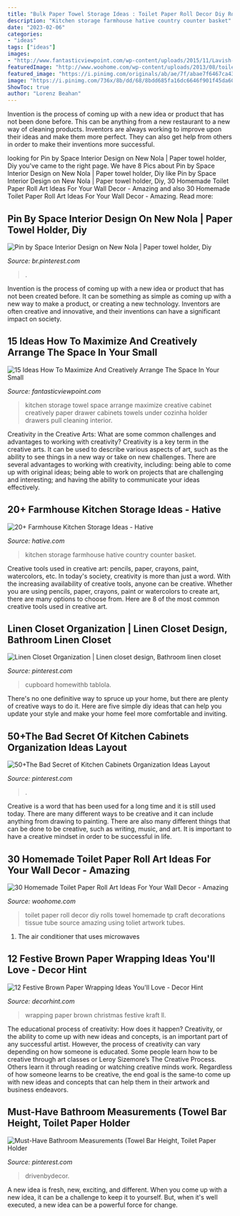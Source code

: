 ```yaml
---
title: "Bulk Paper Towel Storage Ideas : Toilet Paper Roll Decor Diy Rolls Towel Homemade Tp Craft Decorations Tissue Tube Source Amazing Using Toliet Artwork Tubes"
description: "Kitchen storage farmhouse hative country counter basket"
date: "2023-02-06"
categories:
- "ideas"
tags: ["ideas"]
images:
- "http://www.fantasticviewpoint.com/wp-content/uploads/2015/11/Lavish-Kitchen-Design-Presented-with-Creative-Kitchen-Storage-Ideas-in-the-Form-of-Drawer-Implemented-with-Roller-for-Tissue-and-Towel-634x963.jpg"
featuredImage: "http://www.woohome.com/wp-content/uploads/2013/08/toilet-paper-roll-wall-art-10-2.jpg"
featured_image: "https://i.pinimg.com/originals/ab/ae/7f/abae7f6467ca43b86edab7cc5cd2c1b8.jpg"
image: "https://i.pinimg.com/736x/8b/dd/68/8bdd685fa16dc6646f901f45da6079de.jpg"
ShowToc: true
author: "Lorenz Beahan"
---
```



Invention is the process of coming up with a new idea or product that has not been done before. This can be anything from a new restaurant to a new way of cleaning products. Inventors are always working to improve upon their ideas and make them more perfect. They can also get help from others in order to make their inventions more successful.

	

		
looking for Pin by Space Interior Design on New Nola | Paper towel holder, Diy you've came to the right page. We have 8 Pics about Pin by Space Interior Design on New Nola | Paper towel holder, Diy like Pin by Space Interior Design on New Nola | Paper towel holder, Diy, 30 Homemade Toilet Paper Roll Art Ideas For Your Wall Decor - Amazing and also 30 Homemade Toilet Paper Roll Art Ideas For Your Wall Decor - Amazing. Read more:
		
    
## Pin By Space Interior Design On New Nola | Paper Towel Holder, Diy

<img loading=lazy src="https://i.pinimg.com/originals/03/2c/c6/032cc637e4b469cc496b1a232df75400.jpg" onerror="this.onerror=null;this.src='https://tse1.mm.bing.net/th?id=OIP.6rpKvGetUwHbwjeuisF-qwHaKR&amp;pid=15.1';" alt="Pin by Space Interior Design on New Nola | Paper towel holder, Diy">

_Source: br.pinterest.com_

>. 

	

Invention is the process of coming up with a new idea or product that has not been created before. It can be something as simple as coming up with a new way to make a product, or creating a new technology. Inventors are often creative and innovative, and their inventions can have a significant impact on society.

    
## 15 Ideas How To Maximize And Creatively Arrange The Space In Your Small

<img loading=lazy src="http://www.fantasticviewpoint.com/wp-content/uploads/2015/11/Lavish-Kitchen-Design-Presented-with-Creative-Kitchen-Storage-Ideas-in-the-Form-of-Drawer-Implemented-with-Roller-for-Tissue-and-Towel-634x963.jpg" onerror="this.onerror=null;this.src='https://tse2.mm.bing.net/th?id=OIP.6zfiYRydvfKeVxlNrTtrTwHaLP&amp;pid=15.1';" alt="15 Ideas How To Maximize And Creatively Arrange The Space In Your Small">

_Source: fantasticviewpoint.com_

>kitchen storage towel space arrange maximize creative cabinet creatively paper drawer cabinets towels under cozinha holder drawers pull cleaning interior. 

	

Creativity in the Creative Arts: What are some common challenges and advantages to working with creativity?
Creativity is a key term in the creative arts. It can be used to describe various aspects of art, such as the ability to see things in a new way or take on new challenges. There are several advantages to working with creativity, including: being able to come up with original ideas; being able to work on projects that are challenging and interesting; and having the ability to communicate your ideas effectively.

    
## 20+ Farmhouse Kitchen Storage Ideas - Hative

<img loading=lazy src="https://hative.com/wp-content/uploads/2017/04/farmhouse-kitchen-storage/9-farmhouse-kitchen-storage.jpg" onerror="this.onerror=null;this.src='https://tse3.mm.bing.net/th?id=OIP.3NL4OhjVQ4OJAGOvM0hfCQHaJ4&amp;pid=15.1';" alt="20+ Farmhouse Kitchen Storage Ideas - Hative">

_Source: hative.com_

>kitchen storage farmhouse hative country counter basket. 

	

Creative tools used in creative art: pencils, paper, crayons, paint, watercolors, etc.
In today's society, creativity is more than just a word. With the increasing availability of creative tools, anyone can be creative. Whether you are using pencils, paper, crayons, paint or watercolors to create art, there are many options to choose from. Here are 8 of the most common creative tools used in creative art.

    
## Linen Closet Organization | Linen Closet Design, Bathroom Linen Closet

<img loading=lazy src="https://i.pinimg.com/736x/5d/19/ef/5d19ef6d97c62e9068148ccfc8ce3f50.jpg" onerror="this.onerror=null;this.src='https://tse4.mm.bing.net/th?id=OIP.XesoOG1TEchItSswvp8kCgHaLH&amp;pid=15.1';" alt="Linen Closet Organization | Linen closet design, Bathroom linen closet">

_Source: pinterest.com_

>cupboard homewithb tablola. 

	

There's no one definitive way to spruce up your home, but there are plenty of creative ways to do it. Here are five simple diy ideas that can help you update your style and make your home feel more comfortable and inviting.

    
## 50+The Bad Secret Of Kitchen Cabinets Organization Ideas Layout

<img loading=lazy src="https://i.pinimg.com/736x/8b/dd/68/8bdd685fa16dc6646f901f45da6079de.jpg" onerror="this.onerror=null;this.src='https://tse3.mm.bing.net/th?id=OIP._Ok4RIIQbSNLIXHvjRDwbgHaLH&amp;pid=15.1';" alt="50+The Bad Secret of Kitchen Cabinets Organization Ideas Layout">

_Source: pinterest.com_

>. 

	

Creative is a word that has been used for a long time and it is still used today. There are many different ways to be creative and it can include anything from drawing to painting. There are also many different things that can be done to be creative, such as writing, music, and art. It is important to have a creative mindset in order to be successful in life.

    
## 30 Homemade Toilet Paper Roll Art Ideas For Your Wall Decor - Amazing

<img loading=lazy src="http://www.woohome.com/wp-content/uploads/2013/08/toilet-paper-roll-wall-art-10-2.jpg" onerror="this.onerror=null;this.src='https://tse3.mm.bing.net/th?id=OIP.pB4lkGWxQ94rJBz5SClBNAHaLH&amp;pid=15.1';" alt="30 Homemade Toilet Paper Roll Art Ideas For Your Wall Decor - Amazing">

_Source: woohome.com_

>toilet paper roll decor diy rolls towel homemade tp craft decorations tissue tube source amazing using toliet artwork tubes. 

	

1. The air conditioner that uses microwaves

    
## 12 Festive Brown Paper Wrapping Ideas You&#039;ll Love - Decor Hint

<img loading=lazy src="https://decorhint.com/wp-content/uploads/2018/12/brown-kraft-paper-wrapping-ideas-1.jpg" onerror="this.onerror=null;this.src='https://tse4.mm.bing.net/th?id=OIP.Gg0x5QpJ2CHubJvSmVNFiQHaLH&amp;pid=15.1';" alt="12 Festive Brown Paper Wrapping Ideas You&#039;ll Love - Decor Hint">

_Source: decorhint.com_

>wrapping paper brown christmas festive kraft ll. 

	

The educational process of creativity: How does it happen?
Creativity, or the ability to come up with new ideas and concepts, is an important part of any successful artist. However, the process of creativity can vary depending on how someone is educated. Some people learn how to be creative through art classes or Leroy Sizemore’s The Creative Process. Others learn it through reading or watching creative minds work. Regardless of how someone learns to be creative, the end goal is the same-to come up with new ideas and concepts that can help them in their artwork and business endeavors.

    
## Must-Have Bathroom Measurements (Towel Bar Height, Toilet Paper Holder

<img loading=lazy src="https://i.pinimg.com/originals/ab/ae/7f/abae7f6467ca43b86edab7cc5cd2c1b8.jpg" onerror="this.onerror=null;this.src='https://tse4.mm.bing.net/th?id=OIP.JWtykpdDUzX5YuTWKneo3QHaMe&amp;pid=15.1';" alt="Must-Have Bathroom Measurements (Towel Bar Height, Toilet Paper Holder">

_Source: pinterest.com_

>drivenbydecor. 

	

A new idea is fresh, new, exciting, and different. When you come up with a new idea, it can be a challenge to keep it to yourself. But, when it's well executed, a new idea can be a powerful force for change.

